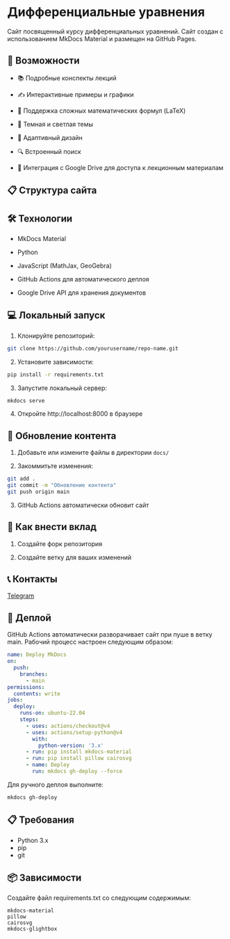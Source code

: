 # Дифференциальные уравнения
Cайт посвященный курсу дифференциальных уравнений. Сайт создан с использованием MkDocs Material и размещен на GitHub Pages.

## 🚀 Возможности

- 📚 Подробные конспекты лекций

- ✍️ Интерактивные примеры и графики

- 🔬 Поддержка сложных математических формул (LaTeX)

- 🌙 Темная и светлая темы

- 📱 Адаптивный дизайн

- 🔍 Встроенный поиск

- 📝 Интеграция с Google Drive для доступа к лекционным материалам


## 📋 Структура сайта


## 🛠 Технологии

- MkDocs Material

- Python

- JavaScript (MathJax, GeoGebra)

- GitHub Actions для автоматического деплоя

- Google Drive API для хранения документов


## 💻 Локальный запуск


1. Клонируйте репозиторий:

```bash
git clone https://github.com/yourusername/repo-name.git
```

2. Установите зависимости:
```bash
pip install -r requirements.txt
```

3. Запустите локальный сервер:
```bash
mkdocs serve
```

4. Откройте http://localhost:8000 в браузере


## 🔄 Обновление контента

1. Добавьте или измените файлы в директории `docs/`

2. Закоммитьте изменения:
```bash
git add .
git commit -m "Обновление контента"
git push origin main
```

3. GitHub Actions автоматически обновит сайт

## 📝 Как внести вклад

1. Создайте форк репозитория

2. Создайте ветку для ваших изменений


## 📞 Контакты

[Telegram](https://t.me/ananasDDA)

## 🚀 Деплой

GitHub Actions автоматически разворачивает сайт при пуше в ветку main. Рабочий процесс настроен следующим образом:

```yaml
name: Deploy MkDocs
on:
  push:
    branches:
      - main
permissions:
  contents: write
jobs:
  deploy:
    runs-on: ubuntu-22.04
    steps:
      - uses: actions/checkout@v4
      - uses: actions/setup-python@v4
        with:
          python-version: '3.x'
      - run: pip install mkdocs-material
      - run: pip install pillow cairosvg
      - name: Deploy
        run: mkdocs gh-deploy --force
```

Для ручного деплоя выполните:

```bash
mkdocs gh-deploy
```

## 📋 Требования

- Python 3.x
- pip
- git

## 📦 Зависимости

Создайте файл requirements.txt со следующим содержимым:

```text
mkdocs-material
pillow
cairosvg
mkdocs-glightbox
```
